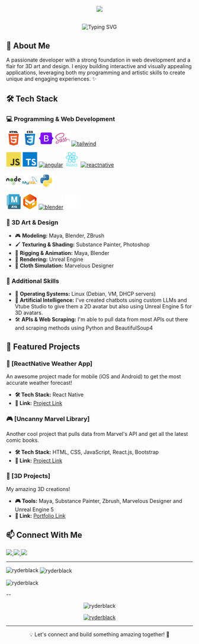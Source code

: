 <p align="center">
   <!-- <img src="./banner_github_01.png" width="600" /> -->
    <img src="./images/github_banner_V1A.png" width="1200" />
</p>

##

<p align="center">
    <img src="https://readme-typing-svg.herokuapp.com?font=Fira+Code&pause=800&color=fcfcfc&width=400&lines=Full+Stack+Developer+%F0%9F%92%BB;3D+Artist+and+Designer+%F0%9F%8E%A8;Always+learning+new+things+%F0%9F%8C%B1" alt="Typing SVG" />
</p>

## 🚀 About Me

A passionate developer with a strong foundation in web development and a flair for 3D art and design. I enjoy building interactive and visually appealing applications, leveraging both my programming and artistic skills to create unique and engaging experiences. ✨

## 🛠️ Tech Stack

### 💻 Programming & Web Development
<!--
<p align="left">
    <img src="https://raw.githubusercontent.com/devicons/devicon/master/icons/html5/html5-original.svg" alt="html5" width="40" height="40"/>
    <img src="https://raw.githubusercontent.com/devicons/devicon/master/icons/css3/css3-original.svg" alt="css3" width="40" height="40"/>
    <img src="https://raw.githubusercontent.com/devicons/devicon/master/icons/bootstrap/bootstrap-original.svg" alt="bootstrap" width="40" height="40"/>
    <img src="https://raw.githubusercontent.com/devicons/devicon/master/icons/javascript/javascript-original.svg" alt="javascript" width="40" height="40"/>
    <img src="https://raw.githubusercontent.com/devicons/devicon/master/icons/react/react-original.svg" alt="react" width="40" height="40"/>
    <img src="https://raw.githubusercontent.com/devicons/devicon/master/icons/nodejs/nodejs-original.svg" alt="nodejs" width="40" height="40"/>
    <img src="https://raw.githubusercontent.com/devicons/devicon/master/icons/python/python-original.svg" alt="python" width="40" height="40"/>
</p>
-->

<p align="left"> 
   <a href="https://www.w3.org/html/" target="_blank" rel="noreferrer"> <img src="https://raw.githubusercontent.com/devicons/devicon/master/icons/html5/html5-original-wordmark.svg" alt="html5" width="40" height="40"/></a>
   <a href="https://www.w3schools.com/css/" target="_blank" rel="noreferrer"> <img src="https://raw.githubusercontent.com/devicons/devicon/master/icons/css3/css3-original-wordmark.svg" alt="css3" width="40" height="40"/></a> 
   <a href="https://getbootstrap.com" target="_blank" rel="noreferrer"> <img src="https://raw.githubusercontent.com/devicons/devicon/master/icons/bootstrap/bootstrap-original.svg" alt="bootstrap" width="40" height="40"/></a> 
   <a href="https://sass-lang.com" target="_blank" rel="noreferrer"> <img src="https://raw.githubusercontent.com/devicons/devicon/master/icons/sass/sass-original.svg" alt="sass" width="40" height="40"/></a> 
   <a href="https://tailwindcss.com" target="_blank" rel="noreferrer"> <img src="https://www.vectorlogo.zone/logos/tailwindcss/tailwindcss-icon.svg" alt="tailwind" width="40" height="40"/></a>

   
   <a href="https://developer.mozilla.org/en-US/docs/Web/JavaScript" target="_blank" rel="noreferrer"> <img src="https://raw.githubusercontent.com/devicons/devicon/master/icons/javascript/javascript-original.svg" alt="javascript" width="40" height="40"/></a> 
   <a href="https://www.typescriptlang.org/" target="_blank" rel="noreferrer"> <img src="https://raw.githubusercontent.com/devicons/devicon/master/icons/typescript/typescript-original.svg" alt="typescript" width="40" height="40"/></a> 
   <a href="https://angular.io" target="_blank" rel="noreferrer"> <img src="https://angular.io/assets/images/logos/angular/angular.svg" alt="angular" width="40" height="40"/></a>
   <a href="https://reactjs.org/" target="_blank" rel="noreferrer"> <img src="https://raw.githubusercontent.com/devicons/devicon/master/icons/react/react-original-wordmark.svg" alt="react" width="40" height="40"/></a> 
   <a href="https://reactnative.dev/" target="_blank" rel="noreferrer"> <img src="https://reactnative.dev/img/header_logo.svg" alt="reactnative" width="40" height="40"/></a> 

   
   <a href="https://nodejs.org" target="_blank" rel="noreferrer"> <img src="https://raw.githubusercontent.com/devicons/devicon/master/icons/nodejs/nodejs-original-wordmark.svg" alt="nodejs" width="40" height="40"/></a> 
   <a href="https://www.mysql.com/" target="_blank" rel="noreferrer"> <img src="https://raw.githubusercontent.com/devicons/devicon/master/icons/mysql/mysql-original-wordmark.svg" alt="mysql" width="40" height="40"/></a> 
   <a href="https://www.python.org" target="_blank" rel="noreferrer"> <img src="https://raw.githubusercontent.com/devicons/devicon/master/icons/python/python-original.svg" alt="python" width="40" height="40"/></a> 
   

   <a href="https://www.autodesk.com/fr/products/maya/" target="_blank" rel="noreferrer"> <img src="./images/maya_logo.png" alt="maya" width="40" height="40"/></a>
   <a href="https://marvelousdesigner.com/" target="_blank" rel="noreferrer"> <img src="./images/marvelous_designer_logo.png" alt="marvelous_designer" width="40" height="40"/></a>
   <a href="https://www.blender.org/" target="_blank" rel="noreferrer"> <img src="https://download.blender.org/branding/community/blender_community_badge_white.svg" alt="blender" width="40" height="40"/></a>
   <a href="https://unrealengine.com/" target="_blank" rel="noreferrer"> <img src="./images/UE-Icon-2023-White.svg" alt="unreal" width="40" height="40" /></a> 
</p>

### 🎨 3D Art & Design

- 🎮 **Modeling:** Maya, Blender, ZBrush
- 🖌️ **Texturing & Shading:** Substance Painter, Photoshop
- 🦴 **Rigging & Animation:** Maya, Blender
- 🎥 **Rendering:** Unreal Engine
- 👕 **Cloth Simulation:** Marvelous Designer

### 🔧 Additional Skills

- 🐧 **Operating Systems:** Linux (Debian, VM, DHCP servers)
- 🤖 **Artificial Intelligence:** I've created chatbots using custom LLMs and Vtube Studio to give them a 2D avatar but also using Unreal Engine 5 for 3D avatars.
- 🛠️ **APIs & Web Scraping:** I'm able to pull data from most APIs out there and scraping methods using Python and BeautifulSoup4

## 🌟 Featured Projects

### 🚀 [ReactNative Weather App]
An awesome project made for mobile (iOS and Android) to get the most accurate weather forecast!
- **🛠️ Tech Stack:** React Native
- **🔗 Link:** [Project Link](https://github.com/RyderBlack/ReactNative_WeatherApp)

### 🎮 [Uncanny Marvel Library]
Another cool project that pulls data from Marvel's API and get all the latest comic books.
- **🛠️ Tech Stack:** HTML, CSS, JavaScript, React.js, Bootstrap
- **🔗 Link:** [Project Link](https://uncanny-marvel-library.surge.sh/)

### 🎨 [3D Projects]
My amazing 3D creations!
- **🎮 Tools:** Maya, Substance Painter, Zbrush, Marvelous Designer and Unreal Engine 5
- **🔗 Link:** [Portfolio Link](https://www.artstation.com/ryhverse/)

## 📫 Connect With Me

<p align="left">
    <a href="mailto:ryhad.boughanmi@laplateforme.io">
        <img src="https://img.shields.io/badge/Email-D14836?style=for-the-badge&logo=gmail&logoColor=white"/>
    </a>
    <a href="https://www.linkedin.com/in/boughanmiryhad/">
        <img src="https://img.shields.io/badge/LinkedIn-0077B5?style=for-the-badge&logo=linkedin&logoColor=white"/>
    </a>
    <a href="https://ryhad.com">
         <img src="https://img.shields.io/badge/Portfolio-000000?style=for-the-badge&logo=About.me&logoColor=white"/>
    </a>
</p>

---

<p><img align="left" src="https://github-readme-stats.vercel.app/api/top-langs?username=ryderblack&show_icons=true&locale=en&layout=compact" alt="ryderblack" /></p>

<p>&nbsp;<img align="center" src="https://github-readme-stats.vercel.app/api?username=ryderblack&show_icons=true&locale=en" alt="ryderblack" /></p>

<p><img align="center" src="https://github-readme-streak-stats.herokuapp.com/?user=ryderblack&" alt="ryderblack" /></p>

--

<p align="center"> <img src="https://komarev.com/ghpvc/?username=ryderblack&label=Profile%20views&color=0e75b6&style=flat" alt="ryderblack" /> </p>

<p align="center"> <a href="https://github.com/ryo-ma/github-profile-trophy"><img src="https://github-profile-trophy.vercel.app/?username=ryderblack" alt="ryderblack" /></a> </p>
<!--
<p align="center">
    <img src="https://github-readme-stats.vercel.app/api?username=ryderblack&show_icons=true&theme=radical" alt="GitHub Stats" />
</p>

<p align="center">
    <img src="https://github-readme-streak-stats.herokuapp.com/?user=ryderblack&theme=radical" alt="GitHub Streak" />
</p>
-->
<!--
<p align="center">
    <img src="https://komarev.com/ghpvc/?username=ryderblack&label=Profile%20views&color=0e75b6&style=flat" alt="Profile Views" />
</p>
-->



---


<p align="center">💡 Let's connect and build something amazing together! 🚀</p>

<!--
**RyderBlack/RyderBlack** is a ✨ _special_ ✨ repository because its `README.md` (this file) appears on your GitHub profile.

Here are some ideas to get you started:

- 🔭 I’m currently working on ...
- 🌱 I’m currently learning ...
- 👯 I’m looking to collaborate on ...
- 🤔 I’m looking for help with ...
- 💬 Ask me about ...
- 📫 How to reach me: ...
- 😄 Pronouns: ...
- ⚡ Fun fact: ...

### 🎵 Currently Vibing To
[![Spotify](https://spotify-github-profile.kittinanx.com)](https://open.spotify.com/playlist/37i9dQZF1EQpesGsmIyqcW)


-->
